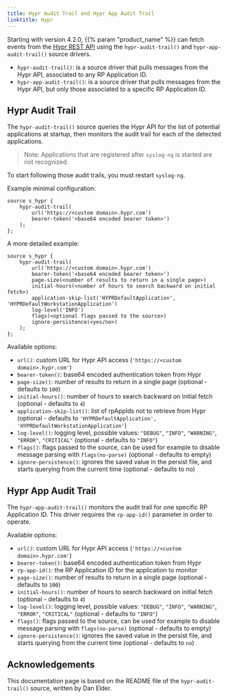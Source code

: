 ```yaml
---
title: Hypr Audit Trail and Hypr App Audit Trail
linktitle: Hypr
---
```


Starting with version 4.2.0, {{% param "product_name" %}} can fetch events from the [Hypr REST API](https://apidocs.hypr.com/) using the `hypr-audit-trail()` and `hypr-app-audit-trail()` source drivers.

- `hypr-audit-trail()`: is a source driver that pulls messages from the Hypr API, associated to any RP Application ID.
- `hypr-app-audit-trail()`: is a source driver that pulls messages from the Hypr API, but only those associated to a specific RP Application ID.

## Hypr Audit Trail

The `hypr-audit-trail()` source queries the Hypr API for the list of potential applications at startup, then monitors the audit trail for each of the detected applications.

> Note: Applications that are registered after `syslog-ng` is started are not recognized.

To start following those audit trails, you must restart `syslog-ng`.

Example minimal configuration:

```shell
source s_hypr {
    hypr-audit-trail(
        url('https://<custom domain>.hypr.com')
        bearer-token('<base64 encoded bearer token>')
    );
};
```

A more detailed example:

```shell
source s_hypr {
    hypr-audit-trail(
        url('https://<custom domain>.hypr.com')
        bearer-token('<base64 encoded bearer token>')
        page-size(<number of results to return in a single page>)
        initial-hours(<number of hours to search backward on initial fetch>)
        application-skip-list('HYPRDefaultApplication', 'HYPRDefaultWorkstationApplication')
        log-level('INFO')
        flags(<optional flags passed to the source>)
        ignore-persistence(<yes/no>)
    );
};
```

Available options:

- `url()`: custom URL for Hypr API access (`'https://<custom domain>.hypr.com'`)
- `bearer-token()`: base64 encoded authentication token from Hypr
- `page-size()`: number of results to return in a single page (optional - defaults to `100`)
- `initial-hours()`: number of hours to search backward on initial fetch (optional - defaults to `4`)
- `application-skip-list()`: list of rpAppIds not to retrieve from Hypr (optional - defaults to `'HYPRDefaultApplication', 'HYPRDefaultWorkstationApplication'`)
- `log-level()`: logging level, possible values: `"DEBUG"`, `"INFO"`, `"WARNING"`, `"ERROR"`, `"CRITICAL"` (optional - defaults to `"INFO"`)
- `flags()`: flags passed to the source, can be used for example to disable message parsing with `flags(no-parse)` (optional - defaults to empty)
- `ignore-persistence()`: ignores the saved value in the persist file, and starts querying from the current time (optional - defaults to no)

## Hypr App Audit Trail

The `hypr-app-audit-trail()` monitors the audit trail for one specific RP Application ID. This driver requires the `rp-app-id()` parameter in order to operate.

Available options:

- `url()`: custom URL for Hypr API access (`'https://<custom domain>.hypr.com'`)
- `bearer-token()`: base64 encoded authentication token from Hypr
- `rp-app-id()`: the RP Application ID for the application to monitor
- `page-size()`: number of results to return in a single page (optional - defaults to `100`)
- `initial-hours()`: number of hours to search backward on initial fetch (optional - defaults to `4`)
- `log-level()`: logging level, possible values: `"DEBUG"`, `"INFO"`, `"WARNING"`, `"ERROR"`, `"CRITICAL"` (optional - defaults to `"INFO"`)
- `flags()`: flags passed to the source, can be used for example to disable message parsing with `flags(no-parse)` (optional - defaults to empty)
- `ignore-persistence()`: ignores the saved value in the persist file, and starts querying from the current time (optional - defaults to `no`)

## Acknowledgements

This documentation page is based on the README file of the `hypr-audit-trail()` source, written by Dan Elder.

